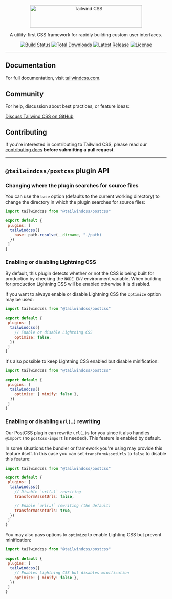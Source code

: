 <p align="center">
  <a href="https://tailwindcss.com" target="_blank">
    <picture>
      <source media="(prefers-color-scheme: dark)" srcset="https://raw.githubusercontent.com/tailwindlabs/tailwindcss/HEAD/.github/logo-dark.svg">
      <source media="(prefers-color-scheme: light)" srcset="https://raw.githubusercontent.com/tailwindlabs/tailwindcss/HEAD/.github/logo-light.svg">
      <img alt="Tailwind CSS" src="https://raw.githubusercontent.com/tailwindlabs/tailwindcss/HEAD/.github/logo-light.svg" width="350" height="70" style="max-width: 100%;">
    </picture>
  </a>
</p>

<p align="center">
  A utility-first CSS framework for rapidly building custom user interfaces.
</p>

<p align="center">
    <a href="https://github.com/tailwindlabs/tailwindcss/actions"><img src="https://img.shields.io/github/actions/workflow/status/tailwindlabs/tailwindcss/ci.yml?branch=next" alt="Build Status"></a>
    <a href="https://www.npmjs.com/package/tailwindcss"><img src="https://img.shields.io/npm/dt/tailwindcss.svg" alt="Total Downloads"></a>
    <a href="https://github.com/tailwindcss/tailwindcss/releases"><img src="https://img.shields.io/npm/v/tailwindcss.svg" alt="Latest Release"></a>
    <a href="https://github.com/tailwindcss/tailwindcss/blob/master/LICENSE"><img src="https://img.shields.io/npm/l/tailwindcss.svg" alt="License"></a>
</p>

---

## Documentation

For full documentation, visit [tailwindcss.com](https://tailwindcss.com).

## Community

For help, discussion about best practices, or feature ideas:

[Discuss Tailwind CSS on GitHub](https://github.com/tailwindcss/tailwindcss/discussions)

## Contributing

If you're interested in contributing to Tailwind CSS, please read our [contributing docs](https://github.com/tailwindcss/tailwindcss/blob/next/.github/CONTRIBUTING.md) **before submitting a pull request**.

---

## `@tailwindcss/postcss` plugin API

### Changing where the plugin searches for source files

You can use the `base` option (defaults to the current working directory) to change the directory in which the plugin searches for source files:

```js
import tailwindcss from "@tailwindcss/postcss"

export default {
 plugins: [
  tailwindcss({
    base: path.resolve(__dirname, "./path)
  })
 ]
}
```

### Enabling or disabling Lightning CSS

By default, this plugin detects whether or not the CSS is being built for production by checking the `NODE_ENV` environment variable. When building for production Lightning CSS will be enabled otherwise it is disabled.

If you want to always enable or disable Lightning CSS the `optimize` option may be used:

```js
import tailwindcss from "@tailwindcss/postcss"

export default {
 plugins: [
  tailwindcss({
    // Enable or disable Lightning CSS
    optimize: false,
  })
 ]
}
```

It's also possible to keep Lightning CSS enabled but disable minification:

```js
import tailwindcss from "@tailwindcss/postcss"

export default {
 plugins: [
  tailwindcss({
    optimize: { minify: false },
  })
 ]
}
```

### Enabling or disabling `url(…)` rewriting

Our PostCSS plugin can rewrite `url(…)`s for you since it also handles `@import` (no `postcss-import` is needed). This feature is enabled by default.

In some situations the bundler or framework you're using may provide this feature itself. In this case you can set `transformAssetUrls` to `false` to disable this feature:

```js
import tailwindcss from "@tailwindcss/postcss"

export default {
 plugins: [
  tailwindcss({
    // Disable `url(…)` rewriting
    transformAssetUrls: false,

    // Enable `url(…)` rewriting (the default)
    transformAssetUrls: true,
  })
 ]
}
```

You may also pass options to `optimize` to enable Lighting CSS but prevent minification:

```js
import tailwindcss from "@tailwindcss/postcss"

export default {
 plugins: [
  tailwindcss({
    // Enables Lightning CSS but disables minification
    optimize: { minify: false },
  })
 ]
}
```
